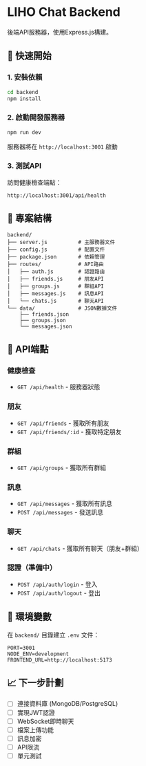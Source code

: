 # LIHO Chat Backend

後端API服務器，使用Express.js構建。

## 🚀 快速開始

### 1. 安裝依賴
```bash
cd backend
npm install
```

### 2. 啟動開發服務器
```bash
npm run dev
```

服務器將在 `http://localhost:3001` 啟動

### 3. 測試API
訪問健康檢查端點：
```
http://localhost:3001/api/health
```

## 📁 專案結構

```
backend/
├── server.js          # 主服務器文件
├── config.js          # 配置文件
├── package.json       # 依賴管理
├── routes/            # API路由
│   ├── auth.js        # 認證路由
│   ├── friends.js     # 朋友API
│   ├── groups.js      # 群組API
│   ├── messages.js    # 訊息API
│   └── chats.js       # 聊天API
└── data/              # JSON數據文件
    ├── friends.json
    ├── groups.json
    └── messages.json
```

## 🔌 API端點

### 健康檢查
- `GET /api/health` - 服務器狀態

### 朋友
- `GET /api/friends` - 獲取所有朋友
- `GET /api/friends/:id` - 獲取特定朋友

### 群組
- `GET /api/groups` - 獲取所有群組

### 訊息
- `GET /api/messages` - 獲取所有訊息
- `POST /api/messages` - 發送訊息

### 聊天
- `GET /api/chats` - 獲取所有聊天（朋友+群組）

### 認證（準備中）
- `POST /api/auth/login` - 登入
- `POST /api/auth/logout` - 登出

## 🔧 環境變數

在 `backend/` 目錄建立 `.env` 文件：

```env
PORT=3001
NODE_ENV=development
FRONTEND_URL=http://localhost:5173
```

## 📈 下一步計劃

- [ ] 連接資料庫 (MongoDB/PostgreSQL)
- [ ] 實現JWT認證
- [ ] WebSocket即時聊天
- [ ] 檔案上傳功能
- [ ] 訊息加密
- [ ] API限流
- [ ] 單元測試 